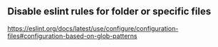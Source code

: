 ## Disable eslint rules for folder or specific files

https://eslint.org/docs/latest/use/configure/configuration-files#configuration-based-on-glob-patterns
